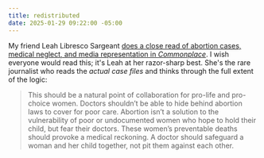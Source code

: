 ```yaml
---
title: redistributed
date: 2025-01-29 09:22:00 -05:00
---
```


My friend Leah Libresco Sargeant [does a close read of abortion cases, medical neglect, and media representation in *Commonplace*](https://commonplace.org/2025/01/27/pro-life-laws-didnt-kill-these-women/). I wish everyone would read this; it's Leah at her razor-sharp best. She's the rare journalist who reads the *actual case files* and thinks through the full extent of the logic:

>This should be a natural point of collaboration for pro-life and pro-choice women. Doctors shouldn’t be able to hide behind abortion laws to cover for poor care. Abortion isn’t a solution to the vulnerability of poor or undocumented women who hope to hold their child, but fear their doctors. These women’s preventable deaths should provoke a medical reckoning. A doctor should safeguard a woman and her child together, not pit them against each other.  